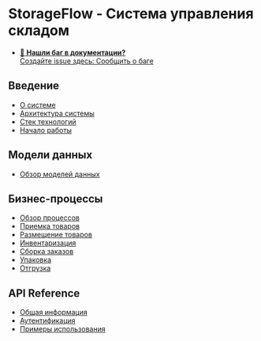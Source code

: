 # StorageFlow - Система управления складом

- [📢 **Нашли баг в документации?**  
  Создайте issue здесь: Сообщить о баге](https://github.com/kreotiff-dev/wms-docs/issues)

## Введение

- [О системе](README.md)
- [Архитектура системы](introduction/architecture.md)
- [Стек технологий](introduction/tech-stack.md)
- [Начало работы](introduction/getting-started.md)

## Модели данных

- [Обзор моделей данных](data-models/overview.md)

## Бизнес-процессы

- [Обзор процессов](processes/overview.md)
- [Приемка товаров](processes/receiving.md)
- [Размещение товаров](processes/placement.md)
- [Инвентаризация](processes/inventory-management.md)
- [Сборка заказов](processes/order-picking.md)
- [Упаковка](processes/packing.md)
- [Отгрузка](processes/shipping.md)

## API Reference

- [Общая информация](api/overview.md)
- [Аутентификация](api/authentication.md)
- [Примеры использования](api/examples.md)
